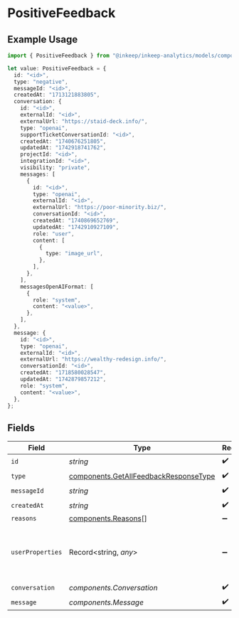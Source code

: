 # PositiveFeedback

## Example Usage

```typescript
import { PositiveFeedback } from "@inkeep/inkeep-analytics/models/components";

let value: PositiveFeedback = {
  id: "<id>",
  type: "negative",
  messageId: "<id>",
  createdAt: "1713121883805",
  conversation: {
    id: "<id>",
    externalId: "<id>",
    externalUrl: "https://staid-deck.info/",
    type: "openai",
    supportTicketConversationId: "<id>",
    createdAt: "1740676251805",
    updatedAt: "1742918741762",
    projectId: "<id>",
    integrationId: "<id>",
    visibility: "private",
    messages: [
      {
        id: "<id>",
        type: "openai",
        externalId: "<id>",
        externalUrl: "https://poor-minority.biz/",
        conversationId: "<id>",
        createdAt: "1740869652769",
        updatedAt: "1742910927109",
        role: "user",
        content: [
          {
            type: "image_url",
          },
        ],
      },
    ],
    messagesOpenAIFormat: [
      {
        role: "system",
        content: "<value>",
      },
    ],
  },
  message: {
    id: "<id>",
    type: "openai",
    externalId: "<id>",
    externalUrl: "https://wealthy-redesign.info/",
    conversationId: "<id>",
    createdAt: "1718580028547",
    updatedAt: "1742879857212",
    role: "system",
    content: "<value>",
  },
};
```

## Fields

| Field                                                                                          | Type                                                                                           | Required                                                                                       | Description                                                                                    |
| ---------------------------------------------------------------------------------------------- | ---------------------------------------------------------------------------------------------- | ---------------------------------------------------------------------------------------------- | ---------------------------------------------------------------------------------------------- |
| `id`                                                                                           | *string*                                                                                       | :heavy_check_mark:                                                                             | N/A                                                                                            |
| `type`                                                                                         | [components.GetAllFeedbackResponseType](../../models/components/getallfeedbackresponsetype.md) | :heavy_check_mark:                                                                             | N/A                                                                                            |
| `messageId`                                                                                    | *string*                                                                                       | :heavy_check_mark:                                                                             | N/A                                                                                            |
| `createdAt`                                                                                    | *string*                                                                                       | :heavy_check_mark:                                                                             | N/A                                                                                            |
| `reasons`                                                                                      | [components.Reasons](../../models/components/reasons.md)[]                                     | :heavy_minus_sign:                                                                             | N/A                                                                                            |
| `userProperties`                                                                               | Record<string, *any*>                                                                          | :heavy_minus_sign:                                                                             | A customizable collection of custom properties or attributes.                                  |
| `conversation`                                                                                 | *components.Conversation*                                                                      | :heavy_check_mark:                                                                             | N/A                                                                                            |
| `message`                                                                                      | *components.Message*                                                                           | :heavy_check_mark:                                                                             | N/A                                                                                            |